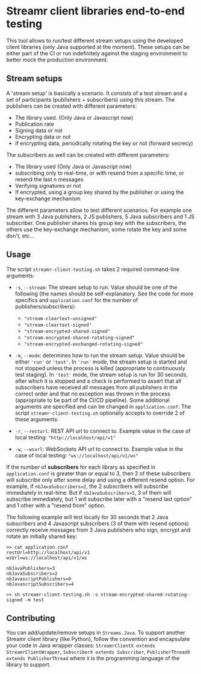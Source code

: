 # Streamr client libraries end-to-end testing

This tool allows to run/test different stream setups using the developed client libraries (only Java supported at the moment). These setups can be either part of the CI or run indefinitely against the staging environment to better mock the production environment.

## Stream setups

A 'stream setup' is basically a scenario. It consists of a test stream and a set of participants (publishers + subscribers) using this stream. The publishers can be created with different parameters:
- The library used. (Only Java or Javascript now)
- Publication rate
- Signing data or not
- Encrypting data or not
- if encrypting data, periodically rotating the key or not (forward secrecy)

The subscribers as well can be created with different parameters:
- The library used (Only Java or Javascript now)
- subscribing only to real-time, or with resend from a specific time, or resend the last n messages
- Verifying signatures or not
- If encrypted, using a group key shared by the publisher or using the key-exchange mechanism

The different parameters allow to test different scenarios. For example one stream with 3 Java publishers, 2 JS publishers, 5 Java subscribers and 1 JS subscriber. One publisher shares his group key with the subscribers, the others use the key-exchange mechanism, some rotate the key and some don't, etc...

## Usage

The script `streamr-client-testing.sh` takes 2 required command-line arguments:
- `-s`, `--stream`: The stream setup to run. Value should be one of the following (the names should be self-explanatory. See the code for more specifics and `application.conf` for the number of publishers/subscribers):
    - `"stream-cleartext-unsigned"`
    - `"stream-cleartext-signed"`
    - `"stream-encrypted-shared-signed"`
    - `"stream-encrypted-shared-rotating-signed"`
    - `"stream-encrypted-exchanged-rotating-signed"`

- `-m`, `--mode`: determines how to run the stream setup. Value should be either `'run'` or `'test'`. In `'run'` mode, the stream setup is started and not stopped unless the process is killed (appropriate to continuously test staging). In `'test'` mode, the stream setup is run for 30 seconds, after which it is stopped and a check is performed to assert that all subscribers have received all messages from all publishers in the correct order and that no exception was thrown in the process (appropriate to be part of the CI/CD pipeline).
Some additional arguments are specified and can be changed in `application.conf`. The script `streamr-client-testing.sh` optionally accepts to override 2 of these arguments:
- `-r`, `--resturl`: REST API url to connect to. Example value in the case of local testing: `"http://localhost/api/v1"`
- `-w`, `--wsurl`: WebSockets API url to connect to. Example value in the case of local testing: `"ws://localhost/api/v1/ws"`

If the number of **subscribers** for each library as specified in `application.conf` is greater than or equal to 3, then 2 of these subscribers will subscribe only after some delay and using a different resend option. For example, if `nbJavaSubscribers=2`, the 2 subscribers will subscribe immediately in real-time. But if `nbJavaSubscribers=5`, 3 of them will subscribe immediately, but 1 will subscribe later with a "resend last option" and 1 other with a "resend from" option.

The following example will test locally for 30 seconds that 2 Java subscribers and 4 Javascript subscribers (3 of them with resend options) correctly receive messages from 3 Java publishers who sign, encrypt and rotate an initially shared key:
```
>> cat application.conf
restUrl=http://localhost/api/v1
wsUrl=ws://localhost/api/v1/ws

nbJavaPublishers=3
nbJavaSubscribers=2
nbJavascriptPublishers=0
nbJavascriptSubscribers=4

>> sh streamr-client-testing.sh -s stream-encrypted-shared-rotating-signed -m test
```

## Contributing

You can add/update/remove setups in `Streams.Java`. To support another Streamr client library (like Python), follow the convention and encapsulate your code in Java wrapper classes: `StreamrClientX extends StreamrClientWrapper`, `SubscriberX extends Subscriber`, `PublisherThreadX extends PublisherThread` where `X` is the programming language of the library to support.
